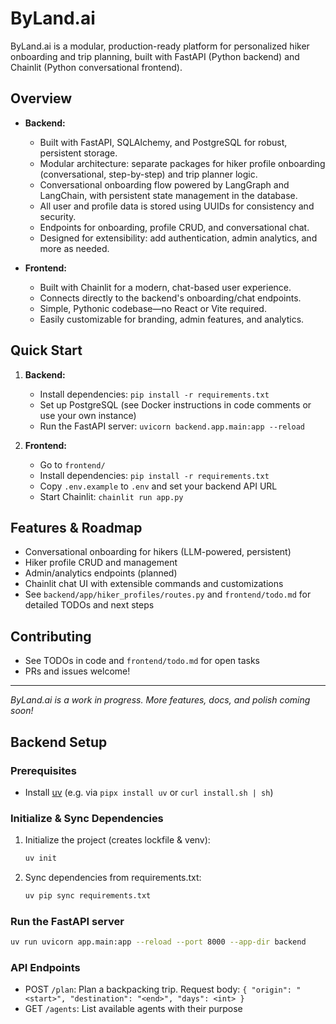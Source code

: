 # ByLand.ai

ByLand.ai is a modular, production-ready platform for personalized hiker onboarding and trip planning, built with FastAPI (Python backend) and Chainlit (Python conversational frontend).

## Overview

- **Backend:**
  - Built with FastAPI, SQLAlchemy, and PostgreSQL for robust, persistent storage.
  - Modular architecture: separate packages for hiker profile onboarding (conversational, step-by-step) and trip planner logic.
  - Conversational onboarding flow powered by LangGraph and LangChain, with persistent state management in the database.
  - All user and profile data is stored using UUIDs for consistency and security.
  - Endpoints for onboarding, profile CRUD, and conversational chat.
  - Designed for extensibility: add authentication, admin analytics, and more as needed.

- **Frontend:**
  - Built with Chainlit for a modern, chat-based user experience.
  - Connects directly to the backend's onboarding/chat endpoints.
  - Simple, Pythonic codebase—no React or Vite required.
  - Easily customizable for branding, admin features, and analytics.

## Quick Start

1. **Backend:**
   - Install dependencies: `pip install -r requirements.txt`
   - Set up PostgreSQL (see Docker instructions in code comments or use your own instance)
   - Run the FastAPI server: `uvicorn backend.app.main:app --reload`

2. **Frontend:**
   - Go to `frontend/`
   - Install dependencies: `pip install -r requirements.txt`
   - Copy `.env.example` to `.env` and set your backend API URL
   - Start Chainlit: `chainlit run app.py`

## Features & Roadmap
- Conversational onboarding for hikers (LLM-powered, persistent)
- Hiker profile CRUD and management
- Admin/analytics endpoints (planned)
- Chainlit chat UI with extensible commands and customizations
- See `backend/app/hiker_profiles/routes.py` and `frontend/todo.md` for detailed TODOs and next steps

## Contributing
- See TODOs in code and `frontend/todo.md` for open tasks
- PRs and issues welcome!

---

*ByLand.ai is a work in progress. More features, docs, and polish coming soon!*

## Backend Setup

### Prerequisites
- Install [uv](https://github.com/astral-sh/uv) (e.g. via `pipx install uv` or `curl install.sh | sh`)

### Initialize & Sync Dependencies
1. Initialize the project (creates lockfile & venv):
   ```bash
   uv init
   ```
2. Sync dependencies from requirements.txt:
   ```bash
   uv pip sync requirements.txt
   ```

### Run the FastAPI server
```bash
uv run uvicorn app.main:app --reload --port 8000 --app-dir backend
```

### API Endpoints
- POST `/plan`: Plan a backpacking trip. Request body: `{ "origin": "<start>", "destination": "<end>", "days": <int> }`
- GET `/agents`: List available agents with their purpose
